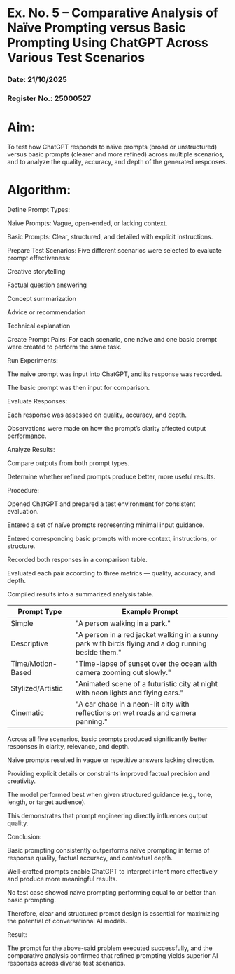 # Ex. No. 5 – Comparative Analysis of Naïve Prompting versus Basic Prompting Using ChatGPT Across Various Test Scenarios

### Date: 21/10/2025
### Register No.: 25000527

# Aim:

To test how ChatGPT responds to naïve prompts (broad or unstructured) versus basic prompts (clearer and more refined) across multiple scenarios, and to analyze the quality, accuracy, and depth of the generated responses.

# Algorithm:

Define Prompt Types:

Naïve Prompts: Vague, open-ended, or lacking context.

Basic Prompts: Clear, structured, and detailed with explicit instructions.

Prepare Test Scenarios:
Five different scenarios were selected to evaluate prompt effectiveness:

Creative storytelling

Factual question answering

Concept summarization

Advice or recommendation

Technical explanation

Create Prompt Pairs:
For each scenario, one naïve and one basic prompt were created to perform the same task.

Run Experiments:

The naïve prompt was input into ChatGPT, and its response was recorded.

The basic prompt was then input for comparison.

Evaluate Responses:

Each response was assessed on quality, accuracy, and depth.

Observations were made on how the prompt’s clarity affected output performance.

Analyze Results:

Compare outputs from both prompt types.

Determine whether refined prompts produce better, more useful results.

Procedure:

Opened ChatGPT and prepared a test environment for consistent evaluation.

Entered a set of naïve prompts representing minimal input guidance.

Entered corresponding basic prompts with more context, instructions, or structure.

Recorded both responses in a comparison table.

Evaluated each pair according to three metrics — quality, accuracy, and depth.

Compiled results into a summarized analysis table.


| Prompt Type        | Example Prompt                                                                                         |
|--------------------|--------------------------------------------------------------------------------------------------------|
| Simple             | "A person walking in a park."                                                                          |
| Descriptive        | "A person in a red jacket walking in a sunny park with birds flying and a dog running beside them."   |
| Time/Motion-Based  | "Time-lapse of sunset over the ocean with camera zooming out slowly."                                  |
| Stylized/Artistic  | "Animated scene of a futuristic city at night with neon lights and flying cars."                       |
| Cinematic          | "A car chase in a neon-lit city with reflections on wet roads and camera panning."                    |


Across all five scenarios, basic prompts produced significantly better responses in clarity, relevance, and depth.

Naïve prompts resulted in vague or repetitive answers lacking direction.

Providing explicit details or constraints improved factual precision and creativity.

The model performed best when given structured guidance (e.g., tone, length, or target audience).

This demonstrates that prompt engineering directly influences output quality.

Conclusion:

Basic prompting consistently outperforms naïve prompting in terms of response quality, factual accuracy, and contextual depth.

Well-crafted prompts enable ChatGPT to interpret intent more effectively and produce more meaningful results.

No test case showed naïve prompting performing equal to or better than basic prompting.

Therefore, clear and structured prompt design is essential for maximizing the potential of conversational AI models.

Result:

The prompt for the above-said problem executed successfully, and the comparative analysis confirmed that refined prompting yields superior AI responses across diverse test scenarios.
